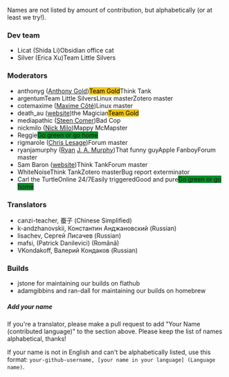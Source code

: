 Names are not listed by amount of contribution, but alphabetically (or at least we try!).

### Dev team

- Licat (Shida Li)<span class='flair mod-pop'>Obsidian office cat</span>
- Silver (Erica Xu)<span class='flair mod-pop'>Team Little Silvers</span>

### Moderators

- anthonyg ([Anthony Gold](https://www.anthonypgold.com/))<span class='flair mod-pop' style='background-color:#F1C40F;color:#000;'>Team Gold</span><span class='flair mod-pop'>Think Tank</span>
- argentum<span class='flair mod-pop'>Team Little Silvers</span><span class='flair mod-pop'>Linux master</span><span class='flair mod-pop'>Zotero master</span>
- cotemaxime ([Maxime Côté](https://www.maximecote.me/))<span class='flair mod-pop'>Linux master</span>
- death_au ([website](https://about.me/death.au))<span class='flair mod-pop'>the Magician</span><span class='flair mod-pop' style='background-color:#F1C40F;color:#000;'>Team Gold</span>
- mediapathic ([Steen Comer](http://mediapathic.net/))<span class='flair mod-pop'>Bad Cop</span>
- nickmilo ([Nick Milo](https://publish.obsidian.md/lyt-kit/_START+HERE))<span class='flair mod-pop'>Mappy McMapster</span>
- Reggie<span class='flair mod-pop' style='background-color:#0a8c28'>Go green or go home</span>
- rigmarole ([Chris Lesage](http://rigmarolestudio.com))<span class='flair mod-pop'>Forum master</span>
- ryanjamurphy ([Ryan](https://fulcra.design/) [J. A. Murphy](https://axle.design/))<span class='flair mod-pop'>That funny guy</span><span class='flair mod-pop'>Apple Fanboy</span><span class='flair mod-pop'>Forum master</span>
- Sam Baron ([website](https://sambaron.coach/))<span class='flair mod-pop'>Think Tank</span><span class='flair mod-pop'>Forum master</span>
- WhiteNoise<span class='flair mod-pop'>Think Tank</span><span class='flair mod-pop'>Zotero master</span><span class='flair mod-pop'>Bug report exterminator</span>
- Carl the Turtle<span class='flair mod-pop'>Online 24/7</span><span class='flair mod-pop'>Easily triggered</span><span class='flair mod-pop'>Good and pure</span><span class='flair mod-pop' style='background-color:#0a8c28'>Go green or go home</span>

### Translators

- canzi-teacher, 蚕子 (Chinese Simplified)
- k-andzhanovskii, Константин Анджановский (Russian)
- lisachev, Сергей Лисачев (Russian)
- mafsi, (Patrick Danilevici) (Română)
- VKondakoff, Валерий Кондаков (Russian)


### Builds

- jstone for maintaining our builds on flathub
- adamgibbins and ran-dall for maintaining our builds on homebrew

##### Add your name

If you're a translator, please make a pull request to add "Your Name (contributed language)" to the section above. Please keep the list of names alphabetical, thanks!

If your name is not in English and can't be alphabetically listed, use this format: `your-github-username, [your name in your language] (Language name)`.
